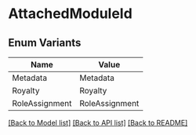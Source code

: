 # AttachedModuleId

## Enum Variants

| Name | Value |
|---- | -----|
| Metadata | Metadata |
| Royalty | Royalty |
| RoleAssignment | RoleAssignment |


[[Back to Model list]](../README.md#documentation-for-models) [[Back to API list]](../README.md#documentation-for-api-endpoints) [[Back to README]](../README.md)


